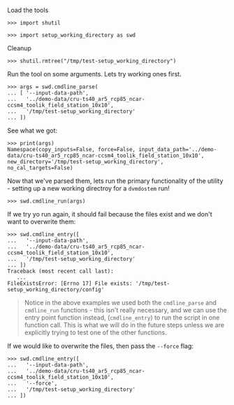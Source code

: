 Load the tools

    >>> import shutil

    >>> import setup_working_directory as swd
  
Cleanup

    >>> shutil.rmtree("/tmp/test-setup_working_directory")

Run the tool on some arguments. Lets try working ones first.

    >>> args = swd.cmdline_parse(
    ... [ '--input-data-path',
    ...   '../demo-data/cru-ts40_ar5_rcp85_ncar-ccsm4_toolik_field_station_10x10',
    ...   '/tmp/test-setup_working_directory'
    ... ])

See what we got:

    >>> print(args)
    Namespace(copy_inputs=False, force=False, input_data_path='../demo-data/cru-ts40_ar5_rcp85_ncar-ccsm4_toolik_field_station_10x10', new_directory='/tmp/test-setup_working_directory', no_cal_targets=False)

Now that we've parsed them, lets run the primary functionality of the utility -
setting up a new working directroy for a `dvmdostem` run!

    >>> swd.cmdline_run(args)

If we try yo run again, it should fail because the files exist and we don't want
to overwrite them: 

    >>> swd.cmdline_entry([
    ...   '--input-data-path',
    ...   '../demo-data/cru-ts40_ar5_rcp85_ncar-ccsm4_toolik_field_station_10x10', 
    ...   '/tmp/test-setup_working_directory'
    ... ])
    Traceback (most recent call last):
       ...
    FileExistsError: [Errno 17] File exists: '/tmp/test-setup_working_directory/config'

> Notice in the above examples we used both the `cmdline_parse` and `cmdline_run`
  functions - this isn't really necessary, and we can use the entry point function
  instead, (`cmdline_entry`) to run the script in one function call. This is what
  we will do in the future steps unless we are explicitly trying to test one of
  the other functions.

If we would like to overwrite the files, then pass the `--force` flag:

    >>> swd.cmdline_entry([
    ...   '--input-data-path',
    ...   '../demo-data/cru-ts40_ar5_rcp85_ncar-ccsm4_toolik_field_station_10x10', 
    ...   '--force',
    ...   '/tmp/test-setup_working_directory'
    ... ])




  